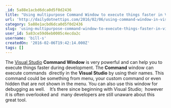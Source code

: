 ```yaml
---
_id: 5a88e1acbd6dca0d5f0d2436
title: "Using multipurpose Command Window to execute things faster in Visual Studio"
url: 'http://dailydotnettips.com/2016/02/06/using-command-window-in-visual-studio/'
category: 5a88e1acbd6dca0d5f0d2436
slug: 'using-multipurpose-command-window-to-execute-things-faster-in-visual-studio'
user_id: 5a83ce59d6eb0005c4ecda2c
username: 'bill-s'
createdOn: '2016-02-06T19:42:14.000Z'
tags: []
---
```


The <a href="http://dailydotnettips.com/category/visual-studio/" target="_blank">Visual Studio</a> <strong>Command Window</strong> is very powerful and can help you to execute things faster during development. The <strong>Command</strong> window can execute commands  directly in the <strong>Visual Studio</strong> by using their names. This command could be something from menu, your custom command or even hidden that are not shown in the menu. You can also use this window for debugging as well.    It’s there since beginning with Visual Studio;  however it is often overlooked and  many developers are still unaware about this great tool.
